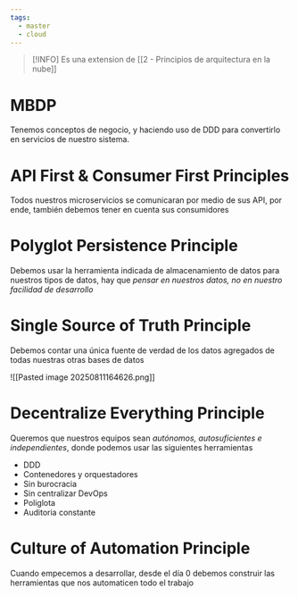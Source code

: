 ```yaml
---
tags:
  - master
  - cloud
---
```

> [!INFO]
> Es una extension de [[2 - Principios de arquitectura en la nube]]

# MBDP
Tenemos conceptos de negocio, y haciendo uso de DDD para convertirlo en servicios de nuestro sistema.

# API First & Consumer First Principles
Todos nuestros microservicios se comunicaran por medio de sus API, por ende, también debemos tener en cuenta sus consumidores 

# Polyglot Persistence Principle
Debemos usar la herramienta indicada de almacenamiento de datos para nuestros tipos de datos, hay que *pensar en nuestros datos, no en nuestro facilidad de desarrollo*

# Single Source of Truth Principle
Debemos contar una única fuente de verdad de los datos agregados de todas nuestras otras bases de datos

![[Pasted image 20250811164626.png]]

# Decentralize Everything Principle
Queremos que nuestros equipos sean *autónomos, autosuficientes e independientes*, donde podemos usar las siguientes herramientas

- DDD
- Contenedores y orquestadores
- Sin burocracia
- Sin centralizar DevOps
- Poliglota
- Auditoria constante

# Culture of Automation Principle
Cuando empecemos a desarrollar, desde el día 0 debemos construir las herramientas que nos automaticen todo el trabajo